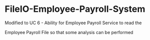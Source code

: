 # FileIO-Employee-Payroll-System

Modified to UC 6 - Ability for Employee Payroll Service to read the

Employee Payroll File so that some analysis can be performed